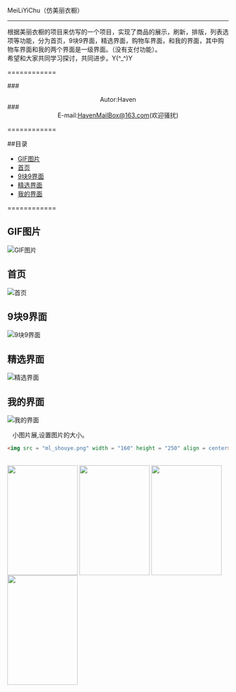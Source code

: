 MeiLiYiChu（仿美丽衣橱）
  
************

  根据美丽衣橱的项目来仿写的一个项目，实现了商品的展示，刷新，排版，列表选项等功能，分为首页，9块9界面，精选界面，购物车界面，和我的界面，其中购物车界面和我的两个界面是一级界面。（没有支付功能）。<br>
  希望和大家共同学习探讨，共同进步。Y(^_^)Y

============

###<div align = center>Autor:Haven</div>
###<div align = center>E-mail:HavenMailBox@163.com(欢迎骚扰)</div>

============

##目录

* [GIF图片](#GIF图片)
* [首页](#首页)
* [9块9界面](#9块9界面)
* [精选界面](#精选界面)
* [我的界面](#我的界面)

============

GIF图片
------------

![GIF图片](meiliyichu.gif)

首页
------------

![首页](ml_shouye.png)

9块9界面
------------

![9块9界面](ml_9k9.png)

精选界面
------------

![精选界面](ml_jingxuan.png)

我的界面
------------

![我的界面](ml_wode.png)
     
    小图片展,设置图片的大小。 
```html
<img src = "ml_shouye.png" width = "160" height = "250" align = center>
```
<br>
<img src = "ml_shouye.png" width = "160" height = "250" align = center>
<img src = "ml_9k9.png" width = "160" height = "250" align = center>
<img src = "ml_jingxuan.png" width = "160" height = "250" align = center>
<img src = "ml_wode.png" width = "160" height = "250" align = center>
